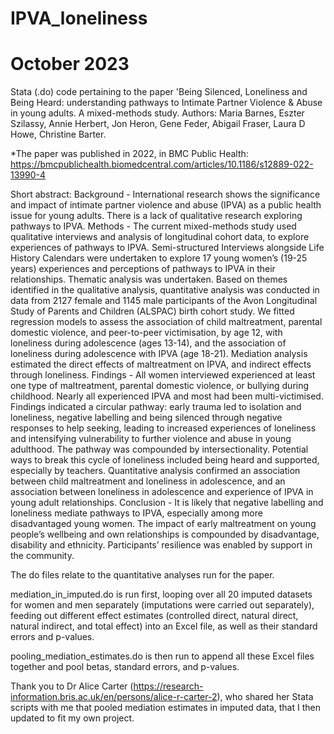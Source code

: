 # IPVA_loneliness
# October 2023
Stata (.do) code pertaining to the paper 'Being Silenced, Loneliness and Being Heard: understanding pathways to Intimate Partner Violence & Abuse in young adults. A mixed-methods study. Authors: Maria Barnes, Eszter Szilassy, Annie Herbert, Jon Heron, Gene Feder, Abigail Fraser, Laura D Howe, Christine Barter.

*The paper was published in 2022, in BMC Public Health: https://bmcpublichealth.biomedcentral.com/articles/10.1186/s12889-022-13990-4

Short abstract: 
Background - International research shows the significance and impact of intimate partner violence and abuse (IPVA) as a public health issue for young adults. There is a lack of qualitative research exploring pathways to IPVA.
Methods - The current mixed-methods study used qualitative interviews and analysis of longitudinal cohort data, to explore experiences of pathways to IPVA. Semi-structured Interviews alongside Life History Calendars were undertaken to explore 17 young women’s (19-25 years) experiences and perceptions of pathways to IPVA in their relationships. Thematic analysis was undertaken. 
Based on themes identified in the qualitative analysis, quantitative analysis was conducted in data from 2127 female and 1145 male participants of the Avon Longitudinal Study of Parents and Children (ALSPAC) birth cohort study. We fitted regression models to assess the association of child maltreatment, parental domestic violence, and peer-to-peer victimisation, by age 12, with loneliness during adolescence (ages 13-14), and the association of loneliness during adolescence with IPVA (age 18-21). Mediation analysis estimated the direct effects of maltreatment on IPVA, and indirect effects through loneliness.
Findings - All women interviewed experienced at least one type of maltreatment, parental domestic violence, or bullying during childhood. Nearly all experienced IPVA and most had been multi-victimised. Findings indicated a circular pathway: early trauma led to isolation and loneliness, negative labelling and being silenced through negative responses to help seeking, leading to increased experiences of loneliness and intensifying vulnerability to further violence and abuse in young adulthood. The pathway was compounded by intersectionality. Potential ways to break this cycle of loneliness included being heard and supported, especially by teachers. Quantitative analysis confirmed an association between child maltreatment and loneliness in adolescence, and an association between loneliness in adolescence and experience of IPVA in young adult relationships. 
Conclusion - It is likely that negative labelling and loneliness mediate pathways to IPVA, especially among more disadvantaged young women. The impact of early maltreatment on young people’s wellbeing and own relationships is compounded by disadvantage, disability and ethnicity. Participants’ resilience was enabled by support in the community.    

The do files relate to the quantitative analyses run for the paper. 

mediation_in_imputed.do is run first, looping over all 20 imputed datasets for women and men separately (imputations were carried out separately), feeding out different effect estimates (controlled direct, natural direct, natural indirect, and total effect) into an Excel file, as well as their standard errors and p-values.  

pooling_mediation_estimates.do is then run to append all these Excel files together and pool betas, standard errors, and p-values.

Thank you to Dr Alice Carter (https://research-information.bris.ac.uk/en/persons/alice-r-carter-2), who shared her Stata scripts with me that pooled mediation estimates in imputed data, that I then updated to fit my own project.
